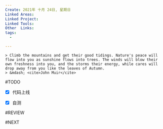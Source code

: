 ```yaml
---
Create: 2021年 十月 24日, 星期日
Linked Areas: 
Linked Project:
Linked Tools: 
Other  Links: 
tags: 
  - 

---
```

```ad-quote
> Climb the mountains and get their good tidings. Nature's peace will flow into you as sunshine flows into trees. The winds will blow their own freshness into you, and the storms their energy, while cares will drop away from you like the leaves of Autumn.
> &mdash; <cite>John Muir</cite>
```

#TODO 
- [x] 代码上线
- [x] 自测






#REVIEW






#NEXT
